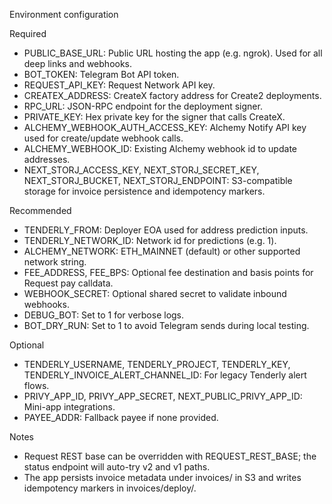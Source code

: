 Environment configuration

Required
- PUBLIC_BASE_URL: Public URL hosting the app (e.g. ngrok). Used for all deep links and webhooks.
- BOT_TOKEN: Telegram Bot API token.
- REQUEST_API_KEY: Request Network API key.
- CREATEX_ADDRESS: CreateX factory address for Create2 deployments.
- RPC_URL: JSON-RPC endpoint for the deployment signer.
- PRIVATE_KEY: Hex private key for the signer that calls CreateX.
- ALCHEMY_WEBHOOK_AUTH_ACCESS_KEY: Alchemy Notify API key used for create/update webhook calls.
- ALCHEMY_WEBHOOK_ID: Existing Alchemy webhook id to update addresses.
- NEXT_STORJ_ACCESS_KEY, NEXT_STORJ_SECRET_KEY, NEXT_STORJ_BUCKET, NEXT_STORJ_ENDPOINT: S3-compatible storage for invoice persistence and idempotency markers.

Recommended
- TENDERLY_FROM: Deployer EOA used for address prediction inputs.
- TENDERLY_NETWORK_ID: Network id for predictions (e.g. 1).
- ALCHEMY_NETWORK: ETH_MAINNET (default) or other supported network string.
- FEE_ADDRESS, FEE_BPS: Optional fee destination and basis points for Request pay calldata.
- WEBHOOK_SECRET: Optional shared secret to validate inbound webhooks.
- DEBUG_BOT: Set to 1 for verbose logs.
- BOT_DRY_RUN: Set to 1 to avoid Telegram sends during local testing.

Optional
- TENDERLY_USERNAME, TENDERLY_PROJECT, TENDERLY_KEY, TENDERLY_INVOICE_ALERT_CHANNEL_ID: For legacy Tenderly alert flows.
- PRIVY_APP_ID, PRIVY_APP_SECRET, NEXT_PUBLIC_PRIVY_APP_ID: Mini-app integrations.
- PAYEE_ADDR: Fallback payee if none provided.

Notes
- Request REST base can be overridden with REQUEST_REST_BASE; the status endpoint will auto-try v2 and v1 paths.
- The app persists invoice metadata under invoices/ in S3 and writes idempotency markers in invoices/deploy/.

